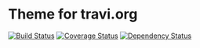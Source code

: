 # Theme for travi.org
[![Build Status](http://img.shields.io/travis/travi/travi.org-theme.svg?style=flat)](https://travis-ci.org/travi/travi.org-theme)
[![Coverage Status](http://img.shields.io/coveralls/travi/travi.org-theme.svg?style=flat)](https://coveralls.io/r/travi/travi.org-theme?branch=master)
[![Dependency Status](http://img.shields.io/gemnasium/travi/travi.org-theme.svg?style=flat)](https://gemnasium.com/travi/travi.org-theme)
